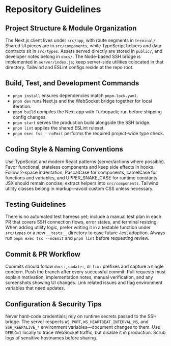 # Repository Guidelines

## Project Structure & Module Organization
The Next.js client lives under `src/app`, with route segments in `terminal/`. Shared UI pieces are in `src/components`, while TypeScript helpers and data contracts sit in `src/types`. Assets served directly are stored in `public/`, and developer notes belong in `docs/`. The Node-based SSH bridge is implemented in `server/index.js`; keep server-side utilities colocated in that directory. Tailwind and ESLint configs reside at the repo root.

## Build, Test, and Development Commands
- `pnpm install` ensures dependencies match `pnpm-lock.yaml`.
- `pnpm dev` runs Next.js and the WebSocket bridge together for local iteration.
- `pnpm build` compiles the Next app with Turbopack; run before shipping config changes.
- `pnpm start` serves the production build alongside the SSH bridge.
- `pnpm lint` applies the shared ESLint ruleset.
- `pnpm exec tsc --noEmit` performs the required project-wide type check.

## Coding Style & Naming Conventions
Use TypeScript and modern React patterns (server/actions where possible). Favor functional, stateless components and keep side effects in hooks. Follow 2-space indentation, PascalCase for components, camelCase for functions and variables, and UPPER_SNAKE_CASE for runtime constants. JSX should remain concise; extract helpers into `src/components`. Tailwind utility classes belong in markup—avoid custom CSS unless necessary.

## Testing Guidelines
There is no automated test harness yet; include a manual test plan in each PR that covers SSH connection flows, error states, and terminal resizing. When adding utility logic, prefer writing it in a testable function under `src/types` or a new `__tests__` directory to ease future Jest adoption. Always run `pnpm exec tsc --noEmit` and `pnpm lint` before requesting review.

## Commit & PR Workflow
Commits should follow `docs:`, `update:`, or `fix:` prefixes and capture a single concern. Push the branch after every successful commit. Pull requests must explain motivation, implementation notes, manual verification, and any screenshots showing UI changes. Link related issues and flag environment variables that need updates.

## Configuration & Security Tips
Never hard-code credentials; rely on runtime secrets passed to the SSH bridge. The server respects `WS_PORT`, `WS_HEARTBEAT_INTERVAL_MS`, and `SSH_KEEPALIVE_*` environment variables—document changes to them. Use `DEBUG=1` locally to trace WebSocket traffic, but disable it in production. Scrub logs of sensitive hostnames before sharing.
